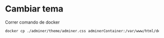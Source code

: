 # Cambiar tema

Correr comando de docker

```bash
docker cp ./adminer/theme/adminer.css adminerContainer:/var/www/html/designs/dracula/adminer.css
```
